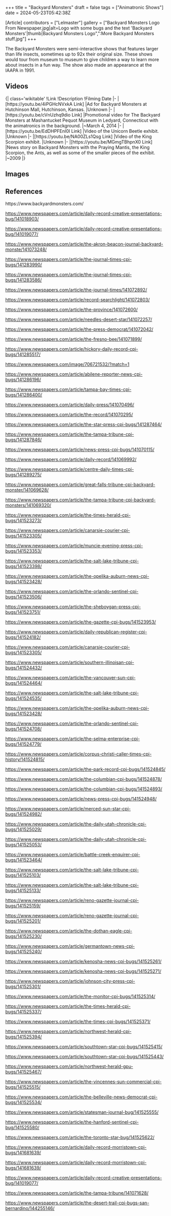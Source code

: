 +++
title = "Backyard Monsters"
draft = false
tags = ["Animatronic Shows"]
date = 2024-05-23T05:42:38Z

[Article]
contributors = ["Lelmaster"]
gallery = ["Backyard Monsters Logo From Newspaper.jpg|alt=Logo with some bugs and the text 'Backyard Monsters'|thumb|Backyard Monsters Logo",":More Backyard Monsters stuff.jpg"]
+++

The Backyard Monsters were semi-interactive shows that features larger than life insects, sometimes up to 92x their original size. These shows would tour from museum to museum to give children a way to learn more about insects in a fun way. The show also made an appearance at the IAAPA in 1991.


<h2> Videos </h2>
{| class='wikitable'
!Link
!Description
!Filming Date
|-
|[https://youtu.be/4iPGHcNVxkA Link]
|Ad for Backyard Monsters at Hutchinson Mall, Hutchinson, Kansas.
|Unknown
|-
|[https://youtu.be/cVnUzhq9dio Link]
|Promotional video for The Backyard Monsters at Mashantucket Pequot Museum in Ledyard, Connecticut with the animatronics in the background.
|~March 4, 2014
|-
|[https://youtu.be/EdDHPFEnI0I Link]
|Video of the Unicorn Beetle exhibit.
|Unknown
|-
|[https://youtu.be/NA00ZLs1Qsg Link]
|Video of the King Scorpion exhibit.
|Unknown
|-
|[https://youtu.be/MGmgTBhpnX0 Link]
|News story on Backyard Monsters with the Praying Mantis, the King Scorpion, the Ants, as well as some of the smaller pieces of the exhibit.
|~2009
|}

<h2> Images </h2>




<h2> References </h2>
https://www.backyardmonsters.com/

https://www.newspapers.com/article/daily-record-creative-presentations-bug/141018903/

https://www.newspapers.com/article/daily-record-creative-presentations-bug/141019077/

https://www.newspapers.com/article/the-akron-beacon-journal-backyard-monste/141073248/

https://www.newspapers.com/article/the-journal-times-cpi-bugs/141283990/

https://www.newspapers.com/article/the-journal-times-cpi-bugs/141283586/

https://www.newspapers.com/article/the-journal-times/141072892/

https://www.newspapers.com/article/record-searchlight/141072803/

https://www.newspapers.com/article/the-province/141072600/

https://www.newspapers.com/article/needles-desert-star/141072257/

https://www.newspapers.com/article/the-press-democrat/141072042/

https://www.newspapers.com/article/the-fresno-bee/141071899/

https://www.newspapers.com/article/hickory-daily-record-cpi-bugs/141285517/

https://www.newspapers.com/image/706721532/?match=1

https://www.newspapers.com/article/abilene-reporter-news-cpi-bugs/141286196/

https://www.newspapers.com/article/tampa-bay-times-cpi-bugs/141286400/

https://www.newspapers.com/article/daily-press/141070496/

https://www.newspapers.com/article/the-record/141070295/

https://www.newspapers.com/article/the-star-press-cpi-bugs/141287464/

https://www.newspapers.com/article/the-tampa-tribune-cpi-bugs/141287846/

https://www.newspapers.com/article/news-press-cpi-bugs/141070115/

https://www.newspapers.com/article/daily-record/141069992/

https://www.newspapers.com/article/centre-daily-times-cpi-bugs/141289275/

https://www.newspapers.com/article/great-falls-tribune-cpi-backyard-monster/141069628/

https://www.newspapers.com/article/the-tampa-tribune-cpi-backyard-monsters/141069320/

https://www.newspapers.com/article/the-times-herald-cpi-bugs/141523273/

https://www.newspapers.com/article/canarsie-courier-cpi-bugs/141523305/

https://www.newspapers.com/article/muncie-evening-press-cpi-bugs/141523353/

https://www.newspapers.com/article/the-salt-lake-tribune-cpi-bugs/141523398/

https://www.newspapers.com/article/the-opelika-auburn-news-cpi-bugs/141523428/

https://www.newspapers.com/article/the-orlando-sentinel-cpi-bugs/141523506/

https://www.newspapers.com/article/the-sheboygan-press-cpi-bugs/141523751/

https://www.newspapers.com/article/the-gazette-cpi-bugs/141523953/

https://www.newspapers.com/article/daily-republican-register-cpi-bugs/141524182/

https://www.newspapers.com/article/canarsie-courier-cpi-bugs/141523305/

https://www.newspapers.com/article/southern-illinoisan-cpi-bugs/141524432/

https://www.newspapers.com/article/the-vancouver-sun-cpi-bugs/141524464/

https://www.newspapers.com/article/the-salt-lake-tribune-cpi-bugs/141524535/

https://www.newspapers.com/article/the-opelika-auburn-news-cpi-bugs/141523428/

https://www.newspapers.com/article/the-orlando-sentinel-cpi-bugs/141524708/

https://www.newspapers.com/article/the-selma-enterprise-cpi-bugs/141524779/

https://www.newspapers.com/article/corpus-christi-caller-times-cpi-history/141524815/

https://www.newspapers.com/article/the-park-record-cpi-bugs/141524845/

https://www.newspapers.com/article/the-columbian-cpi-bugs/141524878/

https://www.newspapers.com/article/the-columbian-cpi-bugs/141524893/

https://www.newspapers.com/article/news-press-cpi-bugs/141524948/

https://www.newspapers.com/article/merced-sun-star-cpi-bugs/141524982/

https://www.newspapers.com/article/the-daily-utah-chronicle-cpi-bugs/141525029/

https://www.newspapers.com/article/the-daily-utah-chronicle-cpi-bugs/141525053/

https://www.newspapers.com/article/battle-creek-enquirer-cpi-bugs/141523464/

https://www.newspapers.com/article/the-salt-lake-tribune-cpi-bugs/141525103/

https://www.newspapers.com/article/the-salt-lake-tribune-cpi-bugs/141525133/

https://www.newspapers.com/article/reno-gazette-journal-cpi-bugs/141525159/

https://www.newspapers.com/article/reno-gazette-journal-cpi-bugs/141525201/

https://www.newspapers.com/article/the-dothan-eagle-cpi-bugs/141525230/

https://www.newspapers.com/article/germantown-news-cpi-bugs/141525240/

https://www.newspapers.com/article/kenosha-news-cpi-bugs/141525261/

https://www.newspapers.com/article/kenosha-news-cpi-bugs/141525271/

https://www.newspapers.com/article/johnson-city-press-cpi-bugs/141525301/

https://www.newspapers.com/article/the-monitor-cpi-bugs/141525314/

https://www.newspapers.com/article/the-times-herald-cpi-bugs/141525337/

https://www.newspapers.com/article/the-times-cpi-bugs/141525371/

https://www.newspapers.com/article/northwest-herald-cpi-bugs/141525394/

https://www.newspapers.com/article/southtown-star-cpi-bugs/141525415/

https://www.newspapers.com/article/southtown-star-cpi-bugs/141525443/

https://www.newspapers.com/article/northwest-herald-gpu-bugs/141525467/

https://www.newspapers.com/article/the-vincennes-sun-commercial-cpi-bugs/141525515/

https://www.newspapers.com/article/the-belleville-news-democrat-cpi-bugs/141525534/

https://www.newspapers.com/article/statesman-journal-bug/141525555/

https://www.newspapers.com/article/the-hanford-sentinel-cpi-bug/141525580/

https://www.newspapers.com/article/the-toronto-star-bug/141525622/

https://www.newspapers.com/article/daily-record-morristown-cpi-bugs/141681639/

https://www.newspapers.com/article/daily-record-morristown-cpi-bugs/141681639/

https://www.newspapers.com/article/daily-record-creative-presentations-bug/141019077/

https://www.newspapers.com/article/the-tampa-tribune/141071628/



https://www.newspapers.com/article/the-desert-trail-cpi-bugs-san-bernardino/144255146/